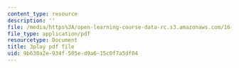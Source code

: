 ```yaml
---
content_type: resource
description: ''
file: /media/https%3A/open-learning-course-data-rc.s3.amazonaws.com/16-885j-aircraft-systems-engineering-fall-2005/9b630a2e934f505ed9a615c0f7a5df04_cDMbBjH8ZSs.pdf
file_type: application/pdf
resourcetype: Document
title: 3play pdf file
uid: 9b630a2e-934f-505e-d9a6-15c0f7a5df04
---
```

